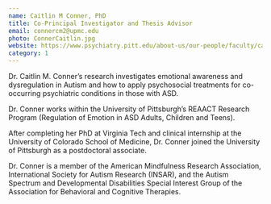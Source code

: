 ```yaml
---
name: Caitlin M Conner, PhD
title: Co-Principal Investigator and Thesis Advisor
email: connercm2@upmc.edu
photo: ConnerCaitlin.jpg
website: https://www.psychiatry.pitt.edu/about-us/our-people/faculty/caitlin-m-conner-phd
category: 1
---
```


Dr. Caitlin M. Conner’s research investigates emotional awareness and dysregulation in Autism and how to apply psychosocial treatments for co-occurring psychiatric conditions in those with ASD.

Dr. Conner works within the University of Pittsburgh’s REAACT Research Program (Regulation of Emotion in ASD Adults, Children and Teens).

After completing her PhD at Virginia Tech and clinical internship at the University of Colorado School of Medicine, Dr. Conner joined the University of Pittsburgh as a postdoctoral associate.

Dr. Conner is a member of the American Mindfulness Research Association, International Society for Autism Research (INSAR), and the Autism Spectrum and Developmental Disabilities Special Interest Group of the Association for Behavioral and Cognitive Therapies.